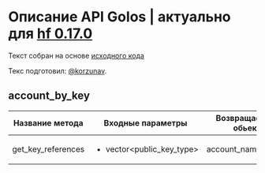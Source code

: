 # Описание API Golos | актуально для [hf 0.17.0](https://github.com/GolosChain/golos/releases/tag/v0.17.0)
Текст собран на основе [исходного кода](https://github.com/GolosChain/golos/tree/master/plugins/account_by_key/include/golos/plugins/account_by_key/account_by_key_plugin.hpp)

Текс подготовил: [@korzunav](https://golos.io/@korzunav).

## account_by_key
|Название метода|Входные параметры|Возвращаемый обьект|Описание|
|---------------|-----------------|-------------------|--------|
|get_key_references|<ul><li>vector<public_key_type></li></ul>|account_name_type[]||
